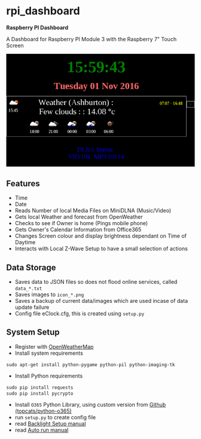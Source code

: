 # rpi_dashboard
**Raspberry PI Dashboard**

A Dashboard for Raspberry PI Module 3 with the Raspberry 7" Touch Screen

![Daytime Screenshot](screenshot1.png)

## Features
* Time
* Date
* Reads Number of local Media Files on MiniDLNA (Music/Video)
* Gets local Weather and forecast from OpenWeather
* Checks to see if Owner is home (Pings mobile phone)
* Gets Owner's Calendar Information from Office365
* Changes Screen colour and display brightness dependant on Time of Daytime
* Interacts with Local Z-Wave Setup to have a small selection of actions

## Data Storage
* Saves data to JSON files so does not flood online services, called `data_*.txt`
* Saves images to `icon_*.png`
* Saves a backup of current data/images which are used incase of data update failure
* Config file eClock.cfg, this is created using ```setup.py```

## System Setup
* Register with [OpenWeatherMap](http://www.openweathermap.org/)
* Install system requirements
```
sudo apt-get install python-pygame python-pil python-imaging-tk
```
* Install Python requirements
```
sudo pip install requests
sudo pip install pycrypto
```
* Install `O365` Python Library, using custom version from [Github (topcats/python-o365)](https://github.com/topcats/python-o365)
* run `setup.py` to create config file
* read [Backlight Setup manual](BacklightControlNotes.md)
* read [Auto run manual](AutorunNotes.md)

